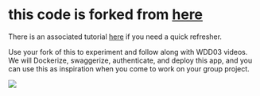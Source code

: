 

# this code is forked from [here](https://github.com/l0609890/pern-todo-app)
There is an associated tutorial [here](https://www.youtube.com/watch?v=ldYcgPKEZC8) if you need a quick refresher.

Use your fork of this to experiment and follow along with WDD03 videos.
We will Dockerize, swaggerize, authenticate, and deploy this app, and you can use this as inspiration when you come to work on your group project.

<img src="https://www.freecodecamp.org/news/content/images/size/w2000/2020/03/PERN.png" />


